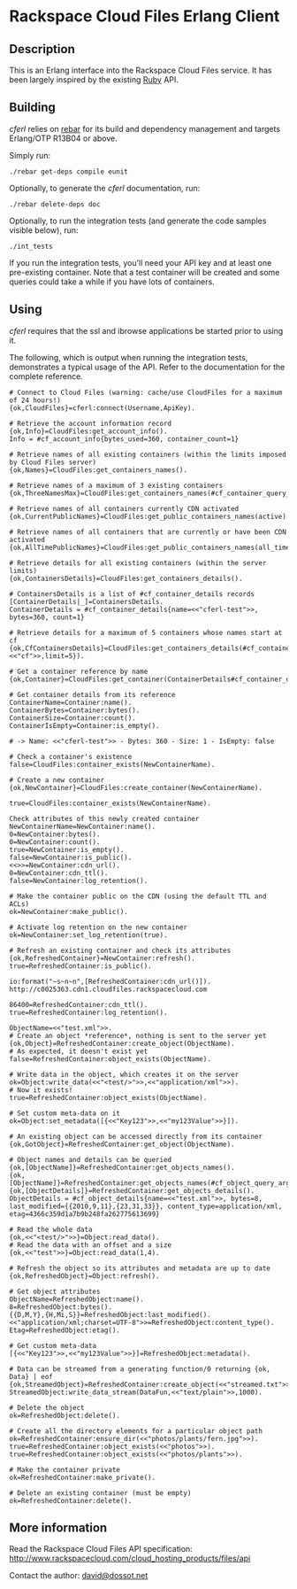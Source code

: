Rackspace Cloud Files Erlang Client
===================================

Description
-----------

This is an Erlang interface into the Rackspace Cloud Files service. It has been largely inspired by the existing [Ruby](http://github.com/rackspace/ruby-cloudfiles) API.


Building
--------

*cferl* relies on [rebar](http://bitbucket.org/basho/rebar/wiki/Home) for its build and dependency management and targets Erlang/OTP R13B04 or above.

Simply run:

    ./rebar get-deps compile eunit

Optionally, to generate the *cferl* documentation, run:

    ./rebar delete-deps doc

Optionally, to run the integration tests (and generate the code samples visible below), run:

    ./int_tests

If you run the integration tests, you'll need your API key and at least one pre-existing container. Note that a test container will be created and some queries could take a while if you have lots of containers.


Using
-----

*cferl* requires that the ssl and ibrowse applications be started prior to using it.

The following, which is output when running the integration tests, demonstrates a typical usage of the API. Refer to the documentation for the complete reference.


    # Connect to Cloud Files (warning: cache/use CloudFiles for a maximum of 24 hours!)
    {ok,CloudFiles}=cferl:connect(Username,ApiKey).
    
    # Retrieve the account information record
    {ok,Info}=CloudFiles:get_account_info().
    Info = #cf_account_info{bytes_used=360, container_count=1}
    
    # Retrieve names of all existing containers (within the limits imposed by Cloud Files server)
    {ok,Names}=CloudFiles:get_containers_names().
    
    # Retrieve names of a maximum of 3 existing containers
    {ok,ThreeNamesMax}=CloudFiles:get_containers_names(#cf_container_query_args{limit=3}).
    
    # Retrieve names of all containers currently CDN activated
    {ok,CurrentPublicNames}=CloudFiles:get_public_containers_names(active).
    
    # Retrieve names of all containers that are currently or have been CDN activated
    {ok,AllTimePublicNames}=CloudFiles:get_public_containers_names(all_time).
    
    # Retrieve details for all existing containers (within the server limits)
    {ok,ContainersDetails}=CloudFiles:get_containers_details().
    
    # ContainersDetails is a list of #cf_container_details records
    [ContainerDetails|_]=ContainersDetails.
    ContainerDetails = #cf_container_details{name=<<"cferl-test">>, bytes=360, count=1}
    
    # Retrieve details for a maximum of 5 containers whose names start at cf
    {ok,CfContainersDetails}=CloudFiles:get_containers_details(#cf_container_query_args{marker=<<"cf">>,limit=5}).
    
    # Get a container reference by name
    {ok,Container}=CloudFiles:get_container(ContainerDetails#cf_container_details.name).
    
    # Get container details from its reference
    ContainerName=Container:name().
    ContainerBytes=Container:bytes().
    ContainerSize=Container:count().
    ContainerIsEmpty=Container:is_empty().
    
    # -> Name: <<"cferl-test">> - Bytes: 360 - Size: 1 - IsEmpty: false
    
    # Check a container's existence
    false=CloudFiles:container_exists(NewContainerName).
    
    # Create a new container
    {ok,NewContainer}=CloudFiles:create_container(NewContainerName).
    
    true=CloudFiles:container_exists(NewContainerName).
    
    Check attributes of this newly created container
    NewContainerName=NewContainer:name().
    0=NewContainer:bytes().
    0=NewContainer:count().
    true=NewContainer:is_empty().
    false=NewContainer:is_public().
    <<>>=NewContainer:cdn_url().
    0=NewContainer:cdn_ttl().
    false=NewContainer:log_retention().
    
    # Make the container public on the CDN (using the default TTL and ACLs)
    ok=NewContainer:make_public().
    
    # Activate log retention on the new container
    ok=NewContainer:set_log_retention(true).
    
    # Refresh an existing container and check its attributes
    {ok,RefreshedContainer}=NewContainer:refresh().
    true=RefreshedContainer:is_public().
    
    io:format("~s~n~n",[RefreshedContainer:cdn_url()]).
    http://c0025363.cdn1.cloudfiles.rackspacecloud.com

    86400=RefreshedContainer:cdn_ttl().
    true=RefreshedContainer:log_retention().
    
    ObjectName=<<"test.xml">>.
    # Create an object *reference*, nothing is sent to the server yet
    {ok,Object}=RefreshedContainer:create_object(ObjectName).
    # As expected, it doesn't exist yet
    false=RefreshedContainer:object_exists(ObjectName).
    
    # Write data in the object, which creates it on the server
    ok=Object:write_data(<<"<test/>">>,<<"application/xml">>).
    # Now it exists!
    true=RefreshedContainer:object_exists(ObjectName).
    
    # Set custom meta-data on it
    ok=Object:set_metadata([{<<"Key123">>,<<"my123Value">>}]).
    
    # An existing object can be accessed directly from its container
    {ok,GotObject}=RefreshedContainer:get_object(ObjectName).
    
    # Object names and details can be queried
    {ok,[ObjectName]}=RefreshedContainer:get_objects_names().
    {ok,[ObjectName]}=RefreshedContainer:get_objects_names(#cf_object_query_args{limit=1}).
    {ok,[ObjectDetails]}=RefreshedContainer:get_objects_details().
    ObjectDetails = #cf_object_details{name=<<"test.xml">>, bytes=8, last_modified={{2010,9,11},{23,31,33}}, content_type=application/xml, etag=4366c359d1a7b9b248fa262775613699}
    
    # Read the whole data
    {ok,<<"<test/>">>}=Object:read_data().
    # Read the data with an offset and a size
    {ok,<<"test">>}=Object:read_data(1,4).
    
    # Refresh the object so its attributes and metadata are up to date
    {ok,RefreshedObject}=Object:refresh().
    
    # Get object attributes
    ObjectName=RefreshedObject:name().
    8=RefreshedObject:bytes().
    {{D,M,Y},{H,Mi,S}}=RefreshedObject:last_modified().
    <<"application/xml;charset=UTF-8">>=RefreshedObject:content_type().
    Etag=RefreshedObject:etag().
    
    # Get custom meta-data
    [{<<"Key123">>,<<"my123Value">>}]=RefreshedObject:metadata().
    
    # Data can be streamed from a generating function/0 returning {ok, Data} | eof
    {ok,StreamedObject}=RefreshedContainer:create_object(<<"streamed.txt">>).
    StreamedObject:write_data_stream(DataFun,<<"text/plain">>,1000).
    
    # Delete the object
    ok=RefreshedObject:delete().
    
    # Create all the directory elements for a particular object path
    ok=RefreshedContainer:ensure_dir(<<"photos/plants/fern.jpg">>).
    true=RefreshedContainer:object_exists(<<"photos">>).
    true=RefreshedContainer:object_exists(<<"photos/plants">>).
    
    # Make the container private
    ok=RefreshedContainer:make_private().
    
    # Delete an existing container (must be empty)
    ok=RefreshedContainer:delete().
    

More information
----------------

Read the Rackspace Cloud Files API specification: <http://www.rackspacecloud.com/cloud_hosting_products/files/api>

Contact the author: <david@dossot.net>


